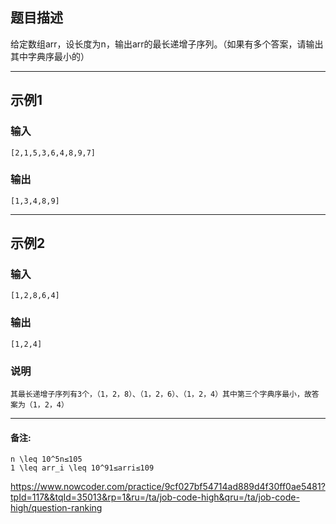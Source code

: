 ## 题目描述

给定数组arr，设长度为n，输出arr的最长递增子序列。（如果有多个答案，请输出其中字典序最小的）



---



## 示例1

### 输入

```
[2,1,5,3,6,4,8,9,7]
```

### 输出

```
[1,3,4,8,9]
```

---



## 示例2

### 输入

```
[1,2,8,6,4]
```

### 输出

```
[1,2,4]
```

### 说明

```
其最长递增子序列有3个，（1，2，8）、（1，2，6）、（1，2，4）其中第三个字典序最小，故答案为（1，2，4）
```

---



#### 备注:

```
n \leq 10^5n≤105
1 \leq arr_i \leq 10^91≤arri≤109
```

https://www.nowcoder.com/practice/9cf027bf54714ad889d4f30ff0ae5481?tpId=117&&tqId=35013&rp=1&ru=/ta/job-code-high&qru=/ta/job-code-high/question-ranking